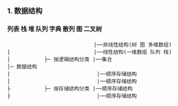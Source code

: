 ### 1. 数据结构
  #### 列表 栈 堆 队列 字典 散列 图 二叉树 

                                |──非线性结构(树 图 多维数组)
    |                           |──线性结构(一维数组 队列 栈)
    │           ├─ 按逻辑结构分类 |──集合 
    │─ 数据结构                  
    |                            |──顺序存储结构
    │                            |──顺序存储结构
    ├           ├─ 按存储结构分类 |──顺序存储结构
    ├                            |──顺序存储结构
